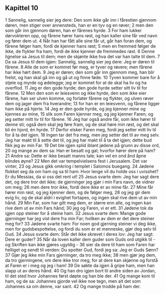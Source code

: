 ## Kapittel 10

1 Sannelig, sannelig sier jeg dere: Den som ikke går inn i fårestien gjennom døren, men stiger over annensteds, han er en tyv og en røver;
2 men den som går inn gjennom døren, han er fårenes hyrde.
3 For ham lukker dørvokteren opp, og fårene hører hans røst, og han kaller sine får ved navn og fører dem ut.
4 Når han har fått alle sine får ut, går han foran dem, og fårene følger ham, fordi de kjenner hans røst;
5 men en fremmed følger de ikke, de flykter fra ham, fordi de ikke kjenner de fremmedes røst.
6 Denne lignelse sa Jesus til dem; men de skjønte ikke hva det var han talte til dem.
7 Da sa Jesus til dem igjen: Sannelig, sannelig sier jeg dere: Jeg er døren til fårene.
8 Alle de som er kommet før meg, er tyver og røvere; men fårene har ikke hørt dem.
9 Jeg er døren; den som går inn gjennom meg, han blir frelst, og han skal gå inn og gå ut og finne føde.
10 Tyven kommer bare for å stjele og myrde og ødelegge; jeg er kommet for at de skal ha liv og ha overflod.
11 Jeg er den gode hyrde; den gode hyrde setter sitt liv til for fårene.
12 Men den som er leiesvenn og ikke hyrde, den som ikke eier fårene, han ser ulven komme, og forlater fårene og flykter, og ulven røver dem og jager dem fra hverandre;
13 for han er en leiesvenn, og fårene ligger ham ikke på hjerte.
14 Jeg er den gode hyrde, og jeg kjenner mine og kjennes av mine,
15 slik som Faren kjenner meg, og jeg kjenner Faren; og jeg setter mitt liv til for fårene.
16 Jeg har også andre får, som ikke hører til denne sti; også dem skal jeg føre fram, og de skal høre min røst, og det skal bli én hjord, én hyrde.
17 Derfor elsker Faren meg, fordi jeg setter mitt liv til for å ta det igjen.
18 Ingen tar det fra meg, men jeg setter det til av meg selv. Jeg har makt til å sette det til, og jeg har makt til å ta det igjen; dette bud fikk jeg av min Far.
19 Det ble igjen splid iblant jødene på grunn av disse ord,
20 og mange av dem sa: Han er besatt og gal; hvorfor hører dere på ham?
21 Andre sa: Dette er ikke besatt manns tale; kan vel en ond ånd åpne blindes øyne?
22 Men det var tempelvielsens fest i Jerusalem. Det var vinter,
23 og Jesus gikk omkring i templet i Salomos buegang.
24 Jødene flokket seg da om ham og sa til ham: Hvor lenge vil du holde oss i uvisshet? Er du Messias, da si oss det rent ut!
25 Jesus svarte dem: Jeg har sagt dere det, og dere tror det ikke; de gjerninger jeg gjør i min Fars navn, de vidner om meg;
26 men dere tror ikke, fordi dere ikke er av mine får.
27 Mine får hører min røst, og jeg kjenner dem, og de følger meg,
28 og jeg gir dem evig liv, og de skal aldri i evighet fortapes, og ingen skal rive dem ut av min hånd.
29 Min Far, som har gitt meg dem, er større enn alle, og ingen kan rive dem ut av min Fars hånd;
30 jeg og Faren, vi er ett.
31 Jødene tok da igjen opp steiner for å steine ham.
32 Jesus svarte dem: Mange gode gjerninger har jeg vist dere fra min Far; hvilken av dem er det dere steiner meg for?
33 Jødene svarte ham: For noen god gjerning steiner vi deg ikke, men for gudsbespottelse, og fordi du som er et menneske, gjør deg selv til Gud.
34 Jesus svarte dem: Står det ikke skrevet i deres lov: Jeg har sagt: Dere er guder?
35 Når da loven kaller dem guder som Guds ord utgikk til - og Skriften kan ikke gjøres ugyldig -
36 sier da dere til ham som Faren har helliget og sendt til verden: Du spotter Gud, fordi jeg sa: Jeg er Guds Sønn?
37 Gjør jeg ikke min Fars gjerninger, da tro meg ikke;
38 men gjør jeg dem, da tro gjerningene, om dere ikke tror meg, for at dere kan skjønne og forstå at Faren er i meg og jeg i ham!
39 De søkte da igjen å gripe ham, men han slapp ut av deres hånd.
40 Og han dro igjen bort til andre siden av Jordan, til det sted hvor Johannes først døpte og han ble der.
41 Og mange kom til ham, og de sa: Johannes gjorde vel ikke noe tegn, men alt det som Johannes sa om denne, var sant.
42 Og mange trodde på ham der.
